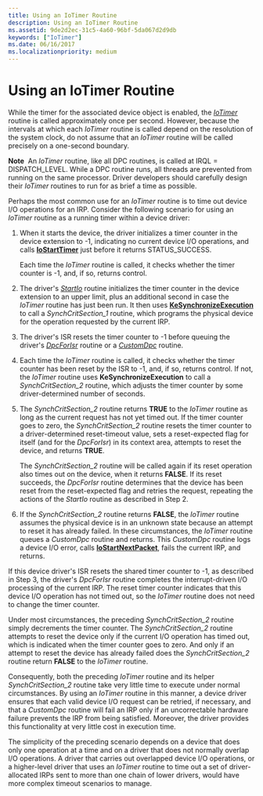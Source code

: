 ```yaml
---
title: Using an IoTimer Routine
description: Using an IoTimer Routine
ms.assetid: 9de2d2ec-31c5-4a60-96bf-5da067d2d9db
keywords: ["IoTimer"]
ms.date: 06/16/2017
ms.localizationpriority: medium
---
```


# Using an IoTimer Routine





While the timer for the associated device object is enabled, the [*IoTimer*](https://msdn.microsoft.com/library/windows/hardware/ff550381) routine is called approximately once per second. However, because the intervals at which each *IoTimer* routine is called depend on the resolution of the system clock, do not assume that an *IoTimer* routine will be called precisely on a one-second boundary.

**Note**  An *IoTimer* routine, like all DPC routines, is called at IRQL = DISPATCH\_LEVEL. While a DPC routine runs, all threads are prevented from running on the same processor. Driver developers should carefully design their *IoTimer* routines to run for as brief a time as possible.

 

Perhaps the most common use for an *IoTimer* routine is to time out device I/O operations for an IRP. Consider the following scenario for using an *IoTimer* routine as a running timer within a device driver:

1.  When it starts the device, the driver initializes a timer counter in the device extension to -1, indicating no current device I/O operations, and calls [**IoStartTimer**](https://msdn.microsoft.com/library/windows/hardware/ff550373) just before it returns STATUS\_SUCCESS.

    Each time the *IoTimer* routine is called, it checks whether the timer counter is -1, and, if so, returns control.

2.  The driver's [*StartIo*](https://msdn.microsoft.com/library/windows/hardware/ff563858) routine initializes the timer counter in the device extension to an upper limit, plus an additional second in case the *IoTimer* routine has just been run. It then uses [**KeSynchronizeExecution**](https://msdn.microsoft.com/library/windows/hardware/ff553302) to call a *SynchCritSection\_1* routine, which programs the physical device for the operation requested by the current IRP.

3.  The driver's ISR resets the timer counter to -1 before queuing the driver's [*DpcForIsr*](https://msdn.microsoft.com/library/windows/hardware/ff544079) routine or a [*CustomDpc*](https://msdn.microsoft.com/library/windows/hardware/ff542972) routine.

4.  Each time the *IoTimer* routine is called, it checks whether the timer counter has been reset by the ISR to -1, and, if so, returns control. If not, the *IoTimer* routine uses **KeSynchronizeExecution** to call a *SynchCritSection\_2* routine, which adjusts the timer counter by some driver-determined number of seconds.

5.  The *SynchCritSection\_2* routine returns **TRUE** to the *IoTimer* routine as long as the current request has not yet timed out. If the timer counter goes to zero, the *SynchCritSection\_2* routine resets the timer counter to a driver-determined reset-timeout value, sets a reset-expected flag for itself (and for the *DpcForIsr*) in its context area, attempts to reset the device, and returns **TRUE**.

    The *SynchCritSection\_2* routine will be called again if its reset operation also times out on the device, when it returns **FALSE**. If its reset succeeds, the *DpcForIsr* routine determines that the device has been reset from the reset-expected flag and retries the request, repeating the actions of the *StartIo* routine as described in Step 2.

6.  If the *SynchCritSection\_2* routine returns **FALSE**, the *IoTimer* routine assumes the physical device is in an unknown state because an attempt to reset it has already failed. In these circumstances, the *IoTimer* routine queues a *CustomDpc* routine and returns. This *CustomDpc* routine logs a device I/O error, calls [**IoStartNextPacket**](https://msdn.microsoft.com/library/windows/hardware/ff550358), fails the current IRP, and returns.

If this device driver's ISR resets the shared timer counter to -1, as described in Step 3, the driver's *DpcForIsr* routine completes the interrupt-driven I/O processing of the current IRP. The reset timer counter indicates that this device I/O operation has not timed out, so the *IoTimer* routine does not need to change the timer counter.

Under most circumstances, the preceding *SynchCritSection\_2* routine simply decrements the timer counter. The *SynchCritSection\_2* routine attempts to reset the device only if the current I/O operation has timed out, which is indicated when the timer counter goes to zero. And only if an attempt to reset the device has already failed does the *SynchCritSection\_2* routine return **FALSE** to the *IoTimer* routine.

Consequently, both the preceding *IoTimer* routine and its helper *SynchCritSection\_2* routine take very little time to execute under normal circumstances. By using an *IoTimer* routine in this manner, a device driver ensures that each valid device I/O request can be retried, if necessary, and that a *CustomDpc* routine will fail an IRP only if an uncorrectable hardware failure prevents the IRP from being satisfied. Moreover, the driver provides this functionality at very little cost in execution time.

The simplicity of the preceding scenario depends on a device that does only one operation at a time and on a driver that does not normally overlap I/O operations. A driver that carries out overlapped device I/O operations, or a higher-level driver that uses an *IoTimer* routine to time out a set of driver-allocated IRPs sent to more than one chain of lower drivers, would have more complex timeout scenarios to manage.

 

 




